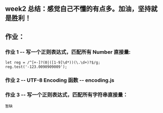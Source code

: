 ## week2 总结：感觉自己不懂的有点多。加油，坚持就是胜利！

## 作业：

### 作业 1 -- 写一个正则表达式，匹配所有 Number 直接量:

```
let reg = /^[+-]?(0|([1-9]\d*))(\.\d+)?$/g;
reg.test('-123.0090909009');
```

### 作业 2 -- UTF-8 Encoding 函数 -- encoding.js

### 作业 3 -- 写一个正则表达式，匹配所有字符串直接量：

```
暂缺
```
